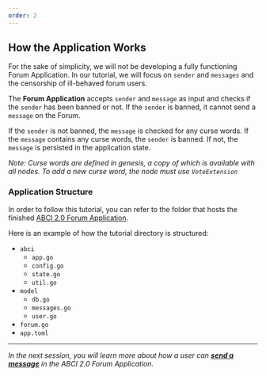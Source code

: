 ```yaml
---
order: 2
---
```


## How the Application Works

For the sake of simplicity, we will not be developing a fully functioning Forum Application. In our tutorial, we will focus
on `sender` and `messages` and the censorship of ill-behaved forum users.

The **Forum Application** accepts `sender` and `message` as input and checks if the `sender`
has been banned or not. If the `sender` is banned, it cannot send a `message` on the Forum.

If the `sender` is not banned, the `message` is checked for any curse words. If the `message` contains any curse words, the
`sender` is banned. If not, the `message` is persisted in the application state.

*Note: Curse words are defined in genesis, a copy of which is available with all nodes. To add a new curse word, the
node must use `VoteExtension`*

### Application Structure

In order to follow this tutorial, you can refer to the folder that hosts the finished [ABCI 2.0 Forum Application](../../../abci/tutorials/abci-v2-forum-app).

Here is an example of how the tutorial directory is structured:

- `abci`
    - `app.go`
    - `config.go`
    - `state.go`
    - `util.go`
- `model`
    - `db.go`
    - `messages.go`
    - `user.go`
- `forum.go`
- `app.toml`

---------------

*In the next session, you will learn more about how a user can [**send a message**](3.send-message.md) in the ABCI 2.0
Forum Application.*
